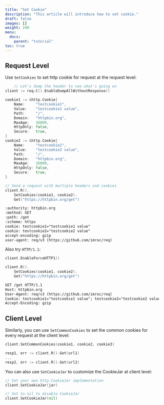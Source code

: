 ```yaml
---
title: "Set Cookie"
description: "This article will introduce how to set cookie."
draft: false
images: []
weight: 240
menu:
  docs:
    parent: "tutorial"
toc: true
---
```


## Request Level

Use `SetCookies` to set http cookie for request at the request level:

```go
	// Let's dump the header to see what's going on
client := req.C().EnableDumpAllWithoutResponse()

cookie1 := &http.Cookie{
    Name:     "testcookie1",
    Value:    "testcookie1 value",
    Path:     "/",
    Domain:   "httpbin.org",
    MaxAge:   36000,
    HttpOnly: false,
    Secure:   true,
}
cookie2 := &http.Cookie{
    Name:     "testcookie2",
    Value:    "testcookie2 value",
    Path:     "/",
    Domain:   "httpbin.org",
    MaxAge:   36000,
    HttpOnly: false,
    Secure:   true,
}

// Send a request with multiple headers and cookies
client.R().
    SetCookies(cookie1, cookie2).
    Get("https://httpbin.org/get")


```

```txt
:authority: httpbin.org
:method: GET
:path: /get
:scheme: https
cookie: testcookie1="testcookie1 value"
cookie: testcookie2="testcookie2 value"
accept-encoding: gzip
user-agent: req/v3 (https://github.com/imroc/req)
```

Also try `HTTP/1.1`:

```go
client.EnableForceHTTP1()

client.R().
    SetCookies(cookie1, cookie2).
    Get("https://httpbin.org/get")
```

```txt
GET /get HTTP/1.1
Host: httpbin.org
User-Agent: req/v3 (https://github.com/imroc/req)
Cookie: testcookie1="testcookie1 value"; testcookie2="testcookie2 value"
Accept-Encoding: gzip
```

## Client Level

Similarly, you can use `SetCommonCookies` to set the common cookies for every request at the client level:

```go
client.SetCommonCookies(cookie1, cookie2, cookie3)

resp1, err := client.R().Get(url1)
...
resp2, err := client.R().Get(url2)
```

You can also use `SetCookieJar` to customize the CookieJar at client level:

```go
// Set your own http.CookieJar implementation
client.SetCookieJar(jar)

// Set to nil to disable CookieJar
client.SetCookieJar(nil)
```
